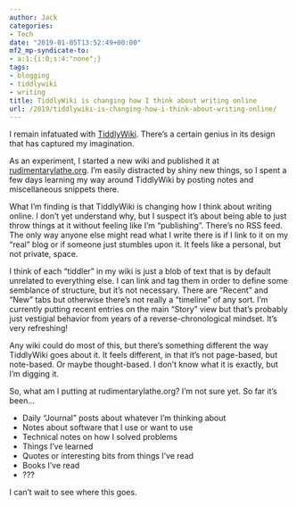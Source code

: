 ```yaml
---
author: Jack
categories:
- Tech
date: "2019-01-05T13:52:49+00:00"
mf2_mp-syndicate-to:
- a:1:{i:0;s:4:"none";}
tags:
- blogging
- tiddlywiki
- writing
title: TiddlyWiki is changing how I think about writing online
url: /2019/tiddlywiki-is-changing-how-i-think-about-writing-online/
---
```

I remain infatuated with [TiddlyWiki][1]. There&#8217;s a certain genius in its design that has captured my imagination.

As an experiment, I started a new wiki and published it at [rudimentarylathe.org][2]. I&#8217;m easily distracted by shiny new things, so I spent a few days learning my way around TiddlyWiki by posting notes and miscellaneous snippets there.

What I&#8217;m finding is that TiddlyWiki is changing how I think about writing online. I don&#8217;t yet understand why, but I suspect it&#8217;s about being able to just throw things at it without feeling like I&#8217;m &#8220;publishing&#8221;. There&#8217;s no RSS feed. The only way anyone else might read what I write there is if I link to it on my &#8220;real&#8221; blog or if someone just stumbles upon it. It feels like a personal, but not private, space.

I think of each &#8220;tiddler&#8221; in my wiki is just a blob of text that is by default unrelated to everything else. I can link and tag them in order to define some semblance of structure, but it&#8217;s not necessary. There are &#8220;Recent&#8221; and &#8220;New&#8221; tabs but otherwise there&#8217;s not really a &#8220;timeline&#8221; of any sort. I&#8217;m currently putting recent entries on the main &#8220;Story&#8221; view but that&#8217;s probably just vestigial behavior from years of a reverse-chronological mindset. It&#8217;s very refreshing!

Any wiki could do most of this, but there&#8217;s something different the way TiddlyWiki goes about it. It feels different, in that it&#8217;s not page-based, but note-based. Or maybe thought-based. I don&#8217;t know what it is exactly, but I&#8217;m digging it.

So, what am I putting at rudimentarylathe.org? I&#8217;m not sure yet. So far it&#8217;s been&#8230;

  * Daily &#8220;Journal&#8221; posts about whatever I&#8217;m thinking about
  * Notes about software that I use or want to use
  * Technical notes on how I solved problems
  * Things I&#8217;ve learned
  * Quotes or interesting bits from things I&#8217;ve read
  * Books I&#8217;ve read
  * ???

I can&#8217;t wait to see where this goes.

 [1]: https://tiddlywiki.com
 [2]: https://rudimentarylathe.org